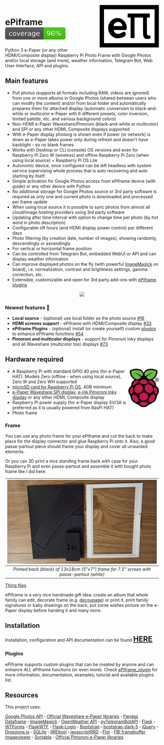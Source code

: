 <img align="right" src="https://github.com/MikeGawi/ePiframe/blob/master/docs/assets/logo.png">

# ePiframe <img src="https://github.com/MikeGawi/ePiframe/blob/master/docs/assets/badge.svg">

Python 3 e-Paper (or any other HDMI/Composite display) Raspberry Pi Photo Frame with Google Photos and/or local storage (and more), weather information, Telegram Bot, Web User Interface, API and plugins.

## Main features

* Pull photos (supports all formats including RAW, videos are ignored) from one or more albums in Google Photos (shared between users who can modify the content) and/or from local folder and automatically prepares them for attached display (automatic conversion to black-and-white or multicolor e-Paper with 6 different presets, color inversion, limited palette, etc. and various background colors)
* Non-HDMI e-Paper Waveshare/Pimoroni (black-and-white or multicolor) and SPI or any other HDMI, Composite displays supported
* With e-Paper display photovg is shown even if power (or network) is down as e-Paper takes power only during refresh and doesn't have backlight - so no blank frames
* Works with Desktop or CLI (console) OS versions and even for Raspberry Pi Zero W (wireless) and offline Raspberry Pi Zero (when using local source) + Raspberry Pi OS Lite
* Autonomic device, once configured can be left headless with system service supervising whole process that is auto recovering and auto starting by itself
* Simple activation for Google Photos access from ePiframe device (with guide) or any other device with Python
* No additional storage for Google Photos source or 3rd party software is required as only one and current photo is downloaded and processed per frame update
* When using local source it is possible to sync photos from almost all cloud/image hosting providers using 3rd party software
* Updating after time interval with option to change time per photo (by *hot word* in photo description)
* Configurable off hours (and HDMI display power control) per different days
* Photo filtering (by creation date, number of images), showing randomly, descendingly or ascendingly
* For vertical or horizontal frame position
* Can be controlled from Telegram Bot, embedded WebUI or API and can display weather information
* Can improve displayed photos on the fly (with powerful [ImageMagick](https://imagemagick.org/) on board), i.e. normalization, contrast and brightness settings, gamma correction, etc.
* Extensible, customizable and open for 3rd party add-ons with [ePiframe plugins](#plugins)

<p align="center">
	<img src ="https://github.com/MikeGawi/ePiframe/blob/master/docs/assets/frame.gif">
</p>

### Newest features 🎉

* **Local source** - (optional) use local folder as the photo source [#16](https://github.com/MikeGawi/ePiframe/issues/16)
* **HDMI screens support** - ePiframe with HDMI/Composite display [#33](https://github.com/MikeGawi/ePiframe/issues/33)
* **ePiframe Plugins** - (optional) install (or create yourself) custom [plugins](#plugins) to enhance ePiframe functions [#54](https://github.com/MikeGawi/ePiframe/issues/54)
* **Pimoroni and multicolor displays** - support for Pimoroni Inky displays and all Waveshare (multicolor too) displays [#73](https://github.com/MikeGawi/ePiframe/issues/73)

## Hardware required

<a href="http://www.raspberrypi.org"><img width="100" align="right" src="https://github.com/MikeGawi/ePiframe/blob/master/docs/assets/RPi-Logo.png"></a>

* A Raspberry Pi with standard GPIO 40 pins (for e-Paper HAT). Models Zero (offline - when using local source), Zero W and Zero WH supported
* [microSD card for Raspberry Pi OS](https://www.raspberrypi.com/documentation/computers/getting-started.html#sd-cards), 4GB minimum
* [e-Paper Waveshare SPI display](https://www.waveshare.com/product/raspberry-pi/displays/e-paper.htm), [e-ink Pimoroni Inky display](https://shop.pimoroni.com/search?q=inky&product_type=Raspberry%20Pi%20Addon) or any other HDMI, Composite display
* Raspberry Pi power supply (for e-Paper display 5V/3A is preferred as it is usually powered from RasPi HAT)
* Photo frame

### Frame

You can use any photo frame for your ePiframe and cut the back to make place for the display connector and glue Raspberry Pi onto it. Also, a good passe-partout piece should frame your display and cover all unwanted elements. 

Or you can 3D print a nice standing frame back with case for your Raspberry Pi and even passe-partout and assemble it with bought photo frame like I did here:

<div align="center">

|<img src="https://github.com/MikeGawi/ePiframe/blob/master/docs/assets/frame1.jpg" width="500"/>| 
|:--:| 
|*Printed back (black) of 13x18cm (5"x7") frame for 7.5" screen with passe-partout (white)*|

</div>

[Thing files](https://www.thingiverse.com/thing:4727060)

ePiframe is a very nice handmade gift idea: create an album that whole family can edit, decorate frame (e.g. [decoupage](https://en.wikipedia.org/wiki/Decoupage)) or print it, print family signatures or baby drawings on the back, put some wishes picture on the e-Paper display before handing it and many more. 

## Installation

Installation, configuration and API documentation can be found <font size="+2"><b>[HERE](https://github.com/MikeGawi/ePiframe/blob/master/INSTALL.md)</b></font>

### Plugins

ePiframe supports custom plugins that can be created by anyone and can enhance *ALL* ePiframe functions (or even more). Check [ePiframe_plugin](https://github.com/MikeGawi/ePiframe_plugin) for more information, documentation, examples, tutorial and available plugins list.

## Resources
	
This project uses:

[Google Photos API](https://developers.google.com/photos/library/guides/overview) :white_small_square: [Official Waveshare e-Paper libraries](https://github.com/waveshare/e-Paper) :white_small_square: [Pandas Dataframe](https://pandas.pydata.org/) :white_small_square: [ImageMagick](https://imagemagick.org/) :white_small_square: [OpenWeather API](https://openweathermap.org/api) :white_small_square: [pyTelegramBotAPI](https://github.com/eternnoir/pyTelegramBotAPI) :white_small_square: [Flask](https://flask.palletsprojects.com/) :white_small_square: [WTForms](https://wtforms.readthedocs.io/) :white_small_square: [FlaskWTF](https://flask-wtf.readthedocs.io/) :white_small_square: [Flask-Login](https://flask-login.readthedocs.io/) :white_small_square: [Bootstrap](https://getbootstrap.com/) :white_small_square: [bootstrap-dark-5](https://vinorodrigues.github.io/bootstrap-dark-5/) :white_small_square: [jQuery](https://jquery.com/) :white_small_square: [Dropzone.js](https://www.dropzone.dev/js/) :white_small_square: [SQLite](https://www.sqlite.org) :white_small_square: [RRDtool](https://oss.oetiker.ch/rrdtool/) :white_small_square: [javascriptRRD](http://javascriptrrd.sourceforge.net/) :white_small_square: [Flot](http://www.flotcharts.org/) :white_small_square: [FBI framebuffer imageviewer](https://github.com/kraxel/fbida) :white_small_square: [Sortable](https://github.com/SortableJS/Sortable)  :white_small_square: [Official Pimoroni e-Paper libraries](https://github.com/pimoroni/inky)
